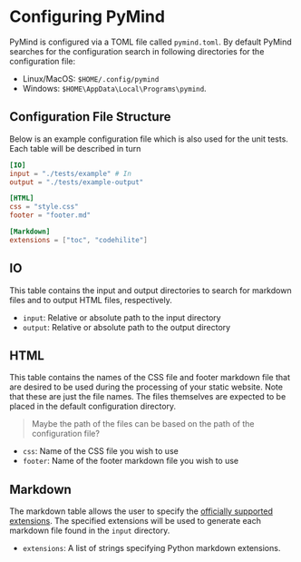 <!-- :nav: -->

# Configuring PyMind
PyMind is configured via a TOML file called `pymind.toml`. By default PyMind searches for the configuration search in
following directories for the configuration file:

- Linux/MacOS: `$HOME/.config/pymind`
- Windows: `$HOME\AppData\Local\Programs\pymind`.

## Configuration File Structure
Below is an example configuration file which is also used for the unit tests. Each table will be described in turn

```toml
[IO]
input = "./tests/example" # In
output = "./tests/example-output"

[HTML]
css = "style.css"
footer = "footer.md"

[Markdown]
extensions = ["toc", "codehilite"]
```

## IO
This table contains the input and output directories to search for markdown files and to output HTML files, respectively.

- `input`: Relative or absolute path to the input directory
- `output`: Relative or absolute path to the output directory

## HTML
This table contains the names of the CSS file and footer markdown file that are desired to be used during the processing
of your static website. Note that these are just the file names. The files themselves are expected to be placed in the
default configuration directory.

> Maybe the path of the files can be based on the path of the configuration file?

- `css`: Name of the CSS file you wish to use
- `footer`: Name of the footer markdown file you wish to use

## Markdown
The markdown table allows the user to specify the [officially supported
extensions](https://python-markdown.github.io/extensions/). The specified extensions will be used to generate each
markdown file found in the `input` directory.

- `extensions`: A list of strings specifying Python markdown extensions.
